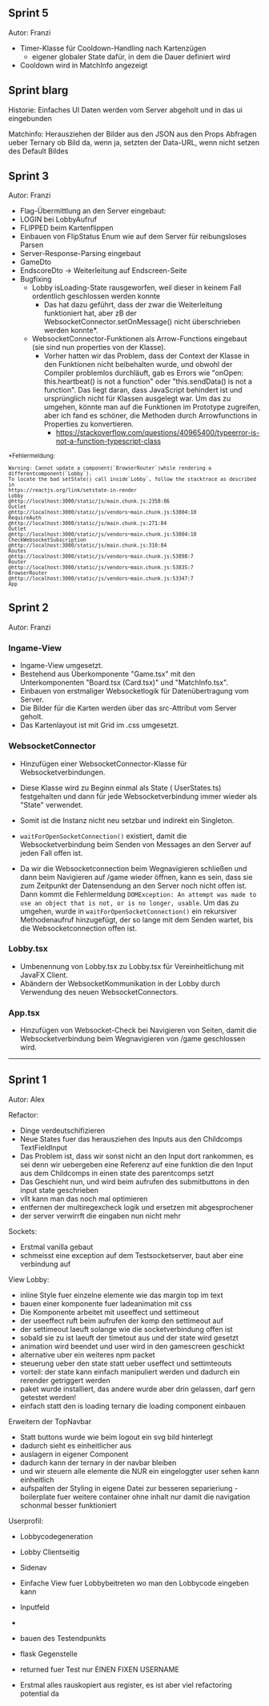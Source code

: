 ## Sprint 5

Autor: Franzi

- Timer-Klasse für Cooldown-Handling nach Kartenzügen
    - eigener globaler State dafür, in dem die Dauer definiert wird
- Cooldown wird in MatchInfo angezeigt

## Sprint blarg

Historie:
Einfaches UI Daten werden vom Server abgeholt und in das ui eingebunden

Matchinfo:
Herausziehen der Bilder aus den JSON aus den Props Abfragen ueber Ternary ob Bild da, wenn ja, setzten der Data-URL,
wenn nicht setzen des Default Bildes

## Sprint 3

Autor: Franzi

- Flag-Übermittlung an den Server eingebaut:
- LOGIN bei LobbyAufruf
- FLIPPED beim Kartenflippen
- Einbauen von FlipStatus Enum wie auf dem Server für reibungsloses Parsen
- Server-Response-Parsing eingebaut
- GameDto
- EndscoreDto -> Weiterleitung auf Endscreen-Seite
- Bugfixing
    - Lobby isLoading-State rausgeworfen, weil dieser in keinem Fall ordentlich geschlossen werden konnte
        - Das hat dazu geführt, dass der zwar die Weiterleitung funktioniert hat, aber zB der
          WebsocketConnector.setOnMessage()
          nicht überschrieben werden konnte*.
    - WebsocketConnector-Funktionen als Arrow-Functions eingebaut (sie sind nun properties von der Klasse).
        - Vorher hatten wir das Problem, dass der Context der Klasse in den Funktionen nicht beibehalten wurde, und
          obwohl der Compiler problemlos durchläuft, gab es Errors wie "onOpen: this.heartbeat() is not a function"
          oder "this.sendData() is not a function". Das liegt daran, dass JavaScript behindert ist und ursprünglich
          nicht für Klassen ausgelegt war. Um das zu umgehen, könnte man auf die Funktionen im Prototype zugreifen, aber
          ich fand es schöner, die Methoden durch Arrowfunctions in Properties zu konvertieren.
            - https://stackoverflow.com/questions/40965400/typeerror-is-not-a-function-typescript-class

<small>
*Fehlermeldung:

```
Warning: Cannot update a component(`BrowserRouter`)while rendering a differentcomponent(`Lobby`).
To locate the bad setState() call inside`Lobby`, follow the stacktrace as described in 
https://reactjs.org/link/setstate-in-render
Lobby
@http://localhost:3000/static/js/main.chunk.js:2358:86
Outlet
@http://localhost:3000/static/js/vendors~main.chunk.js:53804:10
RequireAuth
@http://localhost:3000/static/js/main.chunk.js:271:84
Outlet
@http://localhost:3000/static/js/vendors~main.chunk.js:53804:10
CheckWebsocketSubscription
@http://localhost:3000/static/js/main.chunk.js:310:84
Routes
@http://localhost:3000/static/js/vendors~main.chunk.js:53898:7
Router
@http://localhost:3000/static/js/vendors~main.chunk.js:53835:7
BrowserRouter
@http://localhost:3000/static/js/vendors~main.chunk.js:53347:7
App
```

</small>

## Sprint 2

Autor: Franzi

### Ingame-View

- Ingame-View umgesetzt.
- Bestehend aus Überkomponente "Game.tsx" mit den Unterkomponenten "Board.tsx (Card.tsx)" und "MatchInfo.tsx".
- Einbauen von erstmaliger Websocketlogik für Datenübertragung vom Server.
- Die Bilder für die Karten werden über das src-Attribut vom Server geholt.
- Das Kartenlayout ist mit Grid im .css umgesetzt.

### WebsocketConnector

- Hinzufügen einer WebsocketConnector-Klasse für Websocketverbindungen.
- Diese Klasse wird zu Beginn einmal als State (
  UserStates.ts) festgehalten und dann für jede Websocketverbindung immer wieder als "State" verwendet.
- Somit ist die Instanz nicht neu setzbar und indirekt ein Singleton.

- `waitForOpenSocketConnection()` existiert, damit die Websocketverbindung beim Senden von Messages an den Server auf
  jeden Fall offen ist.
- Da wir die Websocketconnection beim Wegnavigieren schließen und dann beim Navigieren auf /game wieder öffnen, kann es
  sein, dass sie zum Zeitpunkt der Datensendung an den Server noch nicht offen ist. Dann kommt die
  Fehlermeldung `DOMException: An attempt was made to use an object that is not, or is no longer, usable`. Um das zu
  umgehen, wurde in `waitForOpenSocketConnection()` ein rekursiver Methodenaufruf hinzugefügt, der so lange mit dem
  Senden wartet, bis die Websocketconnection offen ist.

### Lobby.tsx

- Umbenennung von Lobby.tsx zu Lobby.tsx für Vereinheitlichung mit JavaFX Client.
- Abändern der WebsocketKommunikation in der Lobby durch Verwendung des neuen WebsocketConnectors.

### App.tsx

- Hinzufügen von Websocket-Check bei Navigieren von Seiten, damit die Websocketverbindung beim Wegnavigieren von /game
  geschlossen wird.

<hr> 

## Sprint 1

Autor: Alex

Refactor:

- Dinge verdeutschifizieren
- Neue States fuer das herausziehen des Inputs aus den Childcomps TextFieldInput
- Das Problem ist, dass wir sonst nicht an den Input dort rankommen, es sei denn wir uebergeben eine Referenz auf eine
  funktion die den Input aus dem Childcomps in einen state des parentcomps setzt
- Das Geschieht nun, und wird beim aufrufen des submitbuttons in den input state geschrieben
- vllt kann man das noch mal optimieren
- entfernen der multiregexcheck logik und ersetzen mit abgesprochener
- der server verwirrft die eingaben nun nicht mehr

Sockets:

- Erstmal vanilla gebaut
- schmeisst eine exception auf dem Testsocketserver, baut aber eine verbindung auf

View Lobby:

- inline Style fuer einzelne elemente wie das margin top im text
- bauen einer komponente fuer ladeanimation mit css
- Die Komponente arbeitet mit useeffect und settimeout
- der useeffect ruft beim aufrufen der komp den settimeout auf
- der settimeout laeuft solange wie die socketverbindung offen ist
- sobald sie zu ist laeuft der timetout aus und der state wird gesetzt
- animation wird beendet und user wird in den gamescreen geschickt
- alternative uber ein weiteres npm packet
- steuerung ueber den state statt ueber useffect und settimteouts
- vorteil: der state kann einfach manipuliert werden und dadurch ein rerender getriggert werden
- paket wurde installiert, das andere wurde aber drin gelassen, darf gern getestet werden!
- einfach statt den is loading ternary die loading component einbauen

Erweitern der TopNavbar

- Statt buttons wurde wie beim logout ein svg bild hinterlegt
- dadurch sieht es einheitlicher aus
- auslagern in eigener Component
- dadurch kann der ternary in der navbar bleiben
- und wir steuern alle elemente die NUR ein eingeloggter user sehen kann einheitlich
- aufspalten der Styling in eigene Datei zur besseren separieriung -boilerplate fuer weitere container ohne inhalt nur
  damit die navigation schonmal besser funktioniert

Userprofil:

- Lobbycodegeneration
- Lobby Clientseitig
- Sidenav
- Einfache View fuer Lobbybeitreten wo man den Lobbycode eingeben kann
- Inputfeld
-

- bauen des Testendpunkts
- flask Gegenstelle
- returned fuer Test nur EINEN FIXEN USERNAME
- Erstmal alles rauskopiert aus register, es ist aber viel refactoring potential da